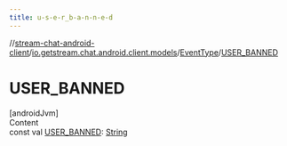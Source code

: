 ```yaml
---
title: u-s-e-r_b-a-n-n-e-d
---
```

//[stream-chat-android-client](../../../index.md)/[io.getstream.chat.android.client.models](../index.md)/[EventType](index.md)/[USER_BANNED](USER_BANNED.md)



# USER_BANNED  
[androidJvm]  
Content  
const val [USER_BANNED](USER_BANNED.md): [String](https://kotlinlang.org/api/latest/jvm/stdlib/kotlin/-string/index.html)  



